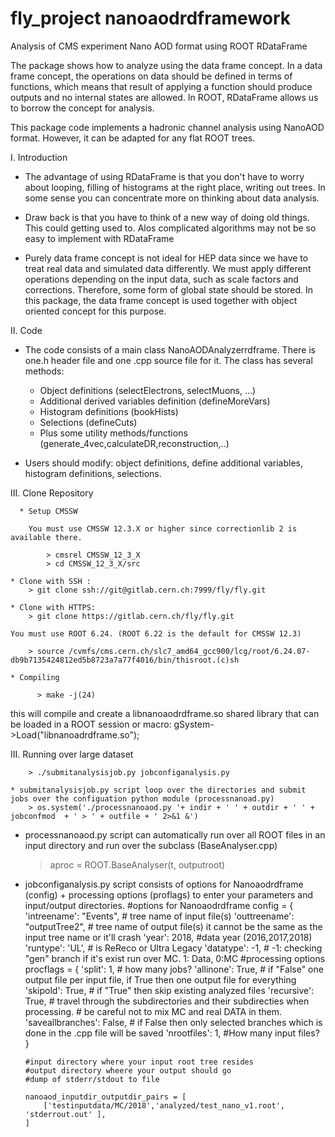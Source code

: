 # fly_project nanoaodrdframework 
Analysis of CMS experiment Nano AOD format using ROOT RDataFrame

The package shows how to analyze using the data frame concept.
In a data frame concept, the operations on data should be defined
in terms of functions, which means that result of applying
a function should produce outputs and no internal states are allowed.
In ROOT, RDataFrame allows us to borrow the concept for analysis.

This package code implements a hadronic channel analysis using NanoAOD format.
However, it can be adapted for any flat ROOT trees.

I. Introduction

- The advantage of using RDataFrame is that you don't have to
worry about looping, filling of histograms at the right place,
writing out trees. In some sense you can concentrate more on
thinking about data analysis.

- Draw back is that you have to think of a new way of doing old things.
This could getting used to. Alos complicated algorithms may not
be so easy to implement with RDataFrame

- Purely data frame concept is not ideal for HEP data since
we have to treat real data and simulated data differently.
We must apply different operations depending on the input data,
   such as scale factors and corrections.
Therefore, some form of global state should be stored. 
In this package, the data frame concept is used together
with object oriented concept for this purpose.


II. Code

- The code consists of a main class NanoAODAnalyzerrdframe. 
There is one.h header file and one .cpp source file for it.
The class has several methods:
    - Object definitions (selectElectrons, selectMuons, ...)
    - Additional derived variables definition (defineMoreVars)
    - Histogram definitions (bookHists)
    - Selections (defineCuts)
    - Plus some utility methods/functions (generate_4vec,calculateDR,reconstruction,..)

- Users should modify: object definitions, define additional variables, histogram definitions, selections.

III. Clone Repository 

      * Setup CMSSW
    
        You must use CMSSW 12.3.X or higher since correctionlib 2 is available there.

            > cmsrel CMSSW_12_3_X
            > cd CMSSW_12_3_X/src

    * Clone with SSH :
        > git clone ssh://git@gitlab.cern.ch:7999/fly/fly.git

    * Clone with HTTPS:
        > git clone https://gitlab.cern.ch/fly/fly.git

    You must use ROOT 6.24. (ROOT 6.22 is the default for CMSSW 12.3)

        > source /cvmfs/cms.cern.ch/slc7_amd64_gcc900/lcg/root/6.24.07-db9b7135424812ed5b8723a7a77f4016/bin/thisroot.(c)sh

    * Compiling

          > make -j(24)

  this will compile and create a libnanoaodrdframe.so shared library that can be loaded in a ROOT session or macro:  gSystem->Load("libnanoadrdframe.so");


III. Running over large dataset

        > ./submitanalysisjob.py jobconfiganalysis.py

    * submitanalysisjob.py script loop over the directories and submit jobs over the configuation python module (processnanoad.py)
        > os.system('./processnanoaod.py '+ indir + ' ' + outdir + ' ' + jobconfmod  + ' > ' + outfile + ' 2>&1 &')

  * processnanoaod.py script can automatically run over all ROOT files in an input directory and run over the subclass (BaseAnalyser.cpp)
      > aproc = ROOT.BaseAnalyser(t, outputroot)

  * jobconfiganalysis.py script consists of options for Nanoaodrdframe (config) + processing options (proflags) to enter your parameters and input/output directories.
        #options for Nanoaodrdframe
        config = {
            'intreename': "Events",       # tree name of input file(s)
            'outtreename': "outputTree2", # tree name of output file(s) it cannot be the same as the input tree name or it'll crash
            'year': 2018,                 #data year (2016,2017,2018)
            'runtype': 'UL',              # is ReReco or Ultra Legacy
            'datatype': -1,               # -1: checking "gen" branch if it's exist run over MC. 1: Data, 0:MC
        #processing options
        procflags = {
            'split': 1,                   # how many jobs?
            'allinone': True,             # if "False" one output file per input file, if True then one output file for everything
            'skipold': True,              # if "True" then skip existing analyzed files
            'recursive': True,            # travel through the subdirectories and their subdirecties when processing.
                                          # be careful not to mix   MC and real DATA in them.
            'saveallbranches': False,     # if False then only selected branches which is done in the .cpp file will be saved
            'nrootfiles': 1,              #How many input files?
            }

        #input directory where your input root tree resides
        #output directory wheere your output should go
        #dump of stderr/stdout to file

        nanoaod_inputdir_outputdir_pairs = [
            ['testinputdata/MC/2018','analyzed/test_nano_v1.root', 'stderrout.out' ],
        ]

